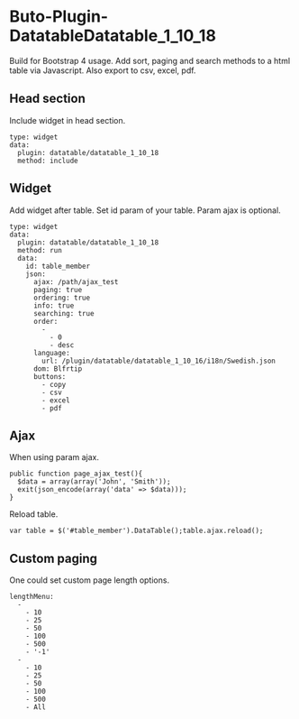 # Buto-Plugin-DatatableDatatable_1_10_18
Build for Bootstrap 4 usage.
Add sort, paging and search methods to a html table via Javascript. Also export to csv, excel, pdf.

## Head section

Include widget in head section.

```
type: widget
data:
  plugin: datatable/datatable_1_10_18
  method: include
```

## Widget

Add widget after table. Set id param of your table. Param ajax is optional.

```
type: widget
data:
  plugin: datatable/datatable_1_10_18
  method: run
  data:
    id: table_member
    json:
      ajax: /path/ajax_test
      paging: true
      ordering: true
      info: true
      searching: true
      order:
        -
          - 0
          - desc
      language:
        url: /plugin/datatable/datatable_1_10_16/i18n/Swedish.json
      dom: Blfrtip
      buttons:
        - copy
        - csv
        - excel
        - pdf
```

## Ajax

When using param ajax.

```
public function page_ajax_test(){
  $data = array(array('John', 'Smith'));
  exit(json_encode(array('data' => $data)));
}
```
Reload table.

```
var table = $('#table_member').DataTable();table.ajax.reload();
```

## Custom paging

One could set custom page length options.

```
lengthMenu:
  -
    - 10
    - 25
    - 50
    - 100
    - 500
    - '-1'
  -
    - 10
    - 25
    - 50
    - 100
    - 500
    - All
```
